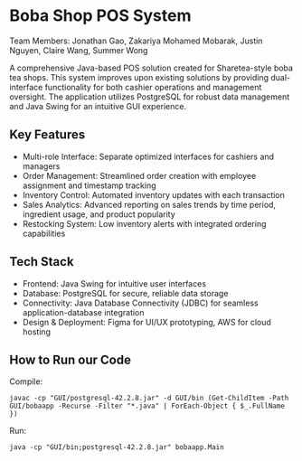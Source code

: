 # Boba Shop POS System

Team Members: Jonathan Gao, Zakariya Mohamed Mobarak, Justin Nguyen, Claire Wang, Summer Wong

A comprehensive Java-based POS solution created for Sharetea-style boba tea shops. This system improves upon existing solutions by providing dual-interface functionality for both cashier operations and management oversight. The application utilizes PostgreSQL for robust data management and Java Swing for an intuitive GUI experience.

## Key Features
- Multi-role Interface: Separate optimized interfaces for cashiers and managers
- Order Management: Streamlined order creation with employee assignment and timestamp tracking
- Inventory Control: Automated inventory updates with each transaction
- Sales Analytics: Advanced reporting on sales trends by time period, ingredient usage, and product popularity
- Restocking System: Low inventory alerts with integrated ordering capabilities

## Tech Stack
- Frontend: Java Swing for intuitive user interfaces
- Database: PostgreSQL for secure, reliable data storage
- Connectivity: Java Database Connectivity (JDBC) for seamless application-database integration
- Design & Deployment: Figma for UI/UX prototyping, AWS for cloud hosting

## How to Run our Code
Compile:
```` 
javac -cp "GUI/postgresql-42.2.8.jar" -d GUI/bin (Get-ChildItem -Path GUI/bobaapp -Recurse -Filter "*.java" | ForEach-Object { $_.FullName })
````

Run: 
`````
java -cp "GUI/bin;postgresql-42.2.8.jar" bobaapp.Main
`````
